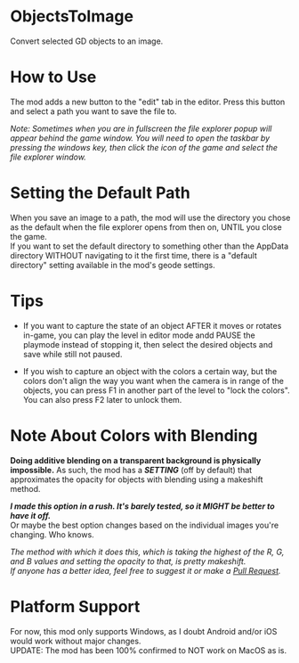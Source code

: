 # ObjectsToImage
Convert selected GD objects to an image.

# How to Use
The mod adds a new button to the "edit" tab in the editor. Press this button and select a path you want to save the file to.  
  
*Note: Sometimes when you are in fullscreen the file explorer popup will appear behind the game window. You will need to open the taskbar by pressing the windows key, then click the icon of the game and select the file explorer window.*

# Setting the Default Path
When you save an image to a path, the mod will use the directory you chose as the default when the file explorer opens from then on, UNTIL you close the game.  
If you want to set the default directory to something other than the AppData directory WITHOUT navigating to it the first time, there is a "default directory" setting available in the mod's geode settings.

# Tips
- If you want to capture the state of an object AFTER it moves or rotates in-game, you can play the level in editor mode andd PAUSE the playmode instead of stopping it, then select the desired objects and save while still not paused.
  
- If you wish to capture an object with the colors a certain way, but the colors don't align the way you want when the camera is in range of the objects, you can press F1 in another part of the level to "lock the colors". You can also press F2 later to unlock them.

# Note About Colors with Blending
**Doing additive blending on a transparent background is physically impossible.** 
As such, the mod has a ***SETTING*** (off by default) that approximates the opacity for objects with blending using a makeshift method.  
  
***I made this option in a rush. It's barely tested, so it MIGHT be better to have it off.***  
Or maybe the best option changes based on the individual images you're changing. Who knows.  
  
*The method with which it does this, which is taking the highest of the R, G, and B values and setting the opacity to that, is pretty makeshift.  
If anyone has a better idea, feel free to suggest it or make a [Pull Request](https://github.com/rgc-exists/ObjectsToImage).*

# Platform Support
For now, this mod only supports Windows, as I doubt Android and/or iOS would work without major changes.  
UPDATE: The mod has been 100% confirmed to NOT work on MacOS as is.
